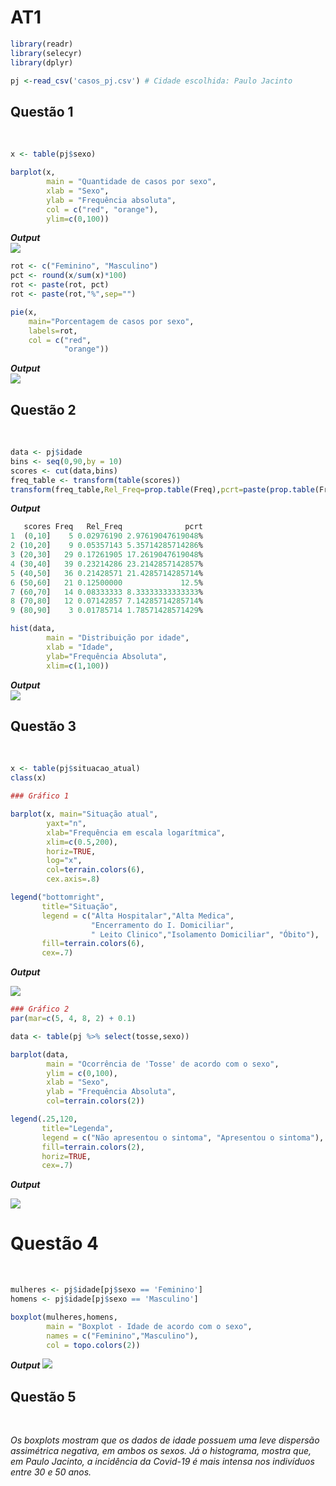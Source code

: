 # AT1

```r
library(readr)
library(selecyr)
library(dplyr)

pj <-read_csv('casos_pj.csv') # Cidade escolhida: Paulo Jacinto
```
## Questão 1

<br/>

```r
x <- table(pj$sexo)

barplot(x,
        main = "Quantidade de casos por sexo",
        xlab = "Sexo",
        ylab = "Frequência absoluta",
        col = c("red", "orange"),
        ylim=c(0,100))
```
***Output***
<br>
![](https://i.imgur.com/3GyHf0V.png)

```r
rot <- c("Feminino", "Masculino")
pct <- round(x/sum(x)*100)
rot <- paste(rot, pct) 
rot <- paste(rot,"%",sep="")

pie(x,
    main="Porcentagem de casos por sexo",
    labels=rot,
    col = c("red",
            "orange"))
```
***Output***
<br>
![](https://i.imgur.com/okWLfd1.png)

## Questão 2
<br/>

```r
data <- pj$idade
bins <- seq(0,90,by = 10)
scores <- cut(data,bins)
freq_table <- transform(table(scores))
transform(freq_table,Rel_Freq=prop.table(Freq),pcrt=paste(prop.table(Freq)*100,"%",sep=""))
```
***Output***
<br>
```r
   scores Freq   Rel_Freq              pcrt
1  (0,10]    5 0.02976190 2.97619047619048%
2 (10,20]    9 0.05357143 5.35714285714286%
3 (20,30]   29 0.17261905 17.2619047619048%
4 (30,40]   39 0.23214286 23.2142857142857%
5 (40,50]   36 0.21428571 21.4285714285714%
6 (50,60]   21 0.12500000             12.5%
7 (60,70]   14 0.08333333 8.33333333333333%
8 (70,80]   12 0.07142857 7.14285714285714%
9 (80,90]    3 0.01785714 1.78571428571429%
```

```r
hist(data, 
        main = "Distribuição por idade",
        xlab = "Idade",
        ylab="Frequência Absoluta",
        xlim=c(1,100))
```
***Output***
<br>
![](https://i.imgur.com/NBxZWte.png)

## Questão 3
<br/>

```r
x <- table(pj$situacao_atual)
class(x)

### Gráfico 1

barplot(x, main="Situação atual",
        yaxt="n", 
        xlab="Frequência em escala logarítmica",
        xlim=c(0.5,200),
        horiz=TRUE,
        log="x",
        col=terrain.colors(6),
        cex.axis=.8)

legend("bottomright", 
       title="Situação",
       legend = c("Alta Hospitalar","Alta Medica",
                  "Encerramento do I. Domiciliar",
                  " Leito Clinico","Isolamento Domiciliar", "Óbito"),
       fill=terrain.colors(6),
       cex=.7)
```
***Output***
<br/>

![](https://i.imgur.com/G6zKYhF.png)

```r
### Gráfico 2
par(mar=c(5, 4, 8, 2) + 0.1)

data <- table(pj %>% select(tosse,sexo))

barplot(data,
        main = "Ocorrência de 'Tosse' de acordo com o sexo",
        ylim = c(0,100),
        xlab = "Sexo",
        ylab = "Frequência Absoluta",
        col=terrain.colors(2))

legend(.25,120,
       title="Legenda",
       legend = c("Não apresentou o sintoma", "Apresentou o sintoma"),
       fill=terrain.colors(2),
       horiz=TRUE,
       cex=.7)
```
***Output***
<br/>

![](https://i.imgur.com/y0x5peY.png)

# Questão 4
<br/>

```r
mulheres <- pj$idade[pj$sexo == 'Feminino']
homens <- pj$idade[pj$sexo == 'Masculino']

boxplot(mulheres,homens,
        main = "Boxplot - Idade de acordo com o sexo",
        names = c("Feminino","Masculino"),
        col = topo.colors(2)) 
```
***Output***
![](https://i.imgur.com/RKbuTCP.png)

## Questão 5
<br/>

*Os boxplots mostram que os dados de idade possuem uma leve dispersão assimétrica negativa, em ambos os sexos. Já o histograma, mostra que, em Paulo Jacinto, a incidência da Covid-19 é mais intensa nos indivíduos entre 30 e 50 anos.*